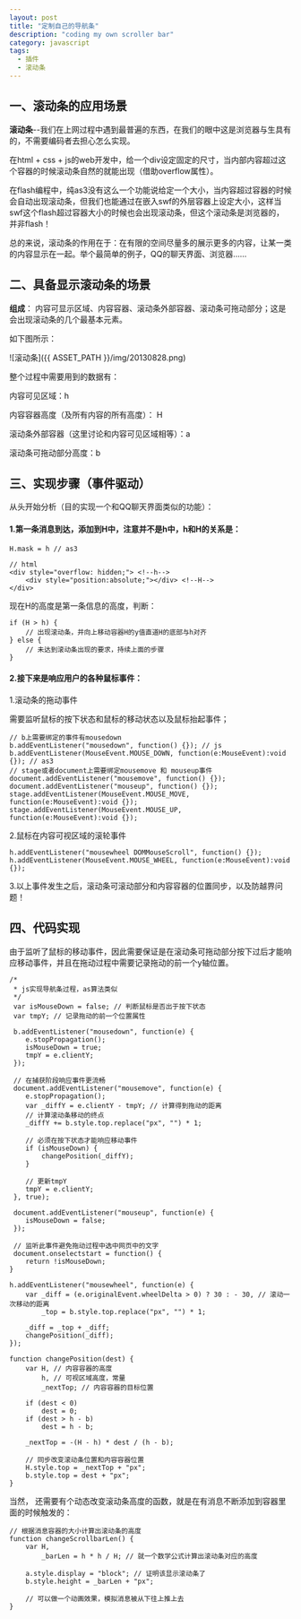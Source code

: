 ```yaml
---
layout: post
title: "定制自己的导航条"
description: "coding my own scroller bar"
category: javascript
tags: 
  - 插件
  - 滚动条
---
```


## 一、滚动条的应用场景

__滚动条__--我们在上网过程中遇到最普遍的东西，在我们的眼中这是浏览器与生具有的，不需要编码者去担心怎么实现。

在html + css + js的web开发中，给一个div设定固定的尺寸，当内部内容超过这个容器的时候滚动条自然的就能出现（借助overflow属性）。

在flash编程中，纯as3没有这么一个功能说给定一个大小，当内容超过容器的时候会自动出现滚动条，但我们也能通过在嵌入swf的外层容器上设定大小，这样当swf这个flash超过容器大小的时候也会出现滚动条，但这个滚动条是浏览器的，并非flash！

总的来说，滚动条的作用在于：在有限的空间尽量多的展示更多的内容，让某一类的内容显示在一起。举个最简单的例子，QQ的聊天界面、浏览器……

## 二、具备显示滚动条的场景

__组成__： 内容可显示区域、内容容器、滚动条外部容器、滚动条可拖动部分；这是会出现滚动条的几个最基本元素。

如下图所示：

![滚动条]({{ ASSET_PATH }}/img/20130828.png)

整个过程中需要用到的数据有：

内容可见区域：h

内容容器高度（及所有内容的所有高度）： H

滚动条外部容器（这里讨论和内容可见区域相等）：a

滚动条可拖动部分高度：b
<!--more-->

## 三、实现步骤（事件驱动）

从头开始分析（目的实现一个和QQ聊天界面类似的功能）：

#### 1.第一条消息到达，添加到H中，注意并不是h中，h和H的关系是：

	H.mask = h // as3
	
	// html
	<div style="overflow: hidden;"> <!--h-->
		<div style="position:absolute;"></div> <!--H-->
	</div>

现在H的高度是第一条信息的高度，判断：

	if (H > h) {
 		// 出现滚动条，并向上移动容器H的y值直道H的底部与h对齐
    } else {
		// 未达到滚动条出现的要求，持续上面的步骤
	}

#### 2.接下来是响应用户的各种鼠标事件：

1.滚动条的拖动事件

需要监听鼠标的按下状态和鼠标的移动状态以及鼠标抬起事件；

	// b上需要绑定的事件有mousedown
	b.addEventListener("mousedown", function() {}); // js
	b.addEventListener(MouseEvent.MOUSE_DOWN, function(e:MouseEvent):void {}); // as3
	// stage或者document上需要绑定mousemove 和 mouseup事件
	document.addEventListener("mousemove", function() {});
	document.addEventListener("mouseup", function() {});
	stage.addEventListener(MouseEvent.MOUSE_MOVE, function(e:MouseEvent):void {});
	stage.addEventListener(MouseEvent.MOUSE_UP, function(e:MouseEvent):void {});

2.鼠标在内容可视区域的滚轮事件

	h.addEventListener("mousewheel DOMMouseScroll", function() {});
	h.addEventListener(MouseEvent.MOUSE_WHEEL, function(e:MouseEvent):void {});

3.以上事件发生之后，滚动条可滚动部分和内容容器的位置同步，以及防越界问题！

## 四、代码实现

由于监听了鼠标的移动事件，因此需要保证是在滚动条可拖动部分按下过后才能响应移动事件，并且在拖动过程中需要记录拖动的前一个y轴位置。

	/*
	 * js实现导航条过程，as算法类似
	 */
	 var isMouseDown = false; // 判断鼠标是否出于按下状态
	 var tmpY; // 记录拖动的前一个位置属性
	 
	 b.addEventListener("mousedown", function(e) {
		e.stopPropagation();
		isMouseDown = true;
		tmpY = e.clientY;
	 });
	 
	 // 在捕获阶段响应事件更流畅
	 document.addEventListener("mousemove", function(e) {
		e.stopPropagation();
		var _diffY = e.clientY - tmpY; // 计算得到拖动的距离
		// 计算滚动条移动的终点
		_diffY += b.style.top.replace("px", "") * 1;
		
		// 必须在按下状态才能响应移动事件
		if (isMouseDown) {
			changePosition(_diffY);
		}
		
		// 更新tmpY
		tmpY = e.clientY;
	 }, true);
	 
	 document.addEventListener("mouseup", function(e) {
		isMouseDown = false;
	 });
	 
	 // 监听此事件避免拖动过程中选中网页中的文字
	 document.onselectstart = function() {
	    return !isMouseDown;
	}
	
	h.addEventListener("mousewheel", function(e) {
		var _diff = (e.originalEvent.wheelDelta > 0) ? 30 : - 30, // 滚动一次移动的距离
			_top = b.style.top.replace("px", "") * 1;
		
		_diff = _top + _diff;
		changePosition(_diff);
	});
	
	function changePosition(dest) {
		var H, // 内容容器的高度
		    h, // 可视区域高度，常量
			_nextTop; // 内容容器的目标位置
			
		if (dest < 0)
			dest = 0;
		if (dest > h - b)
			dest = h - b;
			
		_nextTop = -(H - h) * dest / (h - b);
		
		// 同步改变滚动条位置和内容容器位置
		H.style.top = _nextTop + "px";
		b.style.top = dest + "px";
	}

当然， 还需要有个动态改变滚动条高度的函数，就是在有消息不断添加到容器里面的时候触发的：

	// 根据消息容器的大小计算出滚动条的高度
	function changeScrollbarLen() {
		var H,
			_barLen = h * h / H; // 就一个数学公式计算出滚动条对应的高度
			
		a.style.display = "block"; // 证明该显示滚动条了
		b.style.height = _barLen + "px";
		
		// 可以做一个动画效果，模拟消息被从下往上推上去
	}



